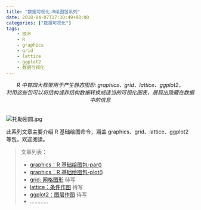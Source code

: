 ```yaml
---
title: "数据可视化-R绘图包系列"
date: 2018-04-07T17:30:49+08:00
categories: ["数据可视化"]
tags: 
    - 技术
    - R
    - graphics
    - grid
    - lattice
    - ggplot2
    - 数据可视化
---
```


<center><i>
    R 中有四大框架用于产生静态图形: graphics、grid、lattice、ggplot2，<br />
    利用这些包可以将结构或非结构数据转换成适当的可视化图表，展现出隐藏在数据中的信息
</i></center>

<br />![托勒密圆.jpg](https://blog-1255524710.cos.ap-beijing.myqcloud.com/cover/picture.jpg)
<!--more-->

此系列文章主要介绍 R 基础绘图命令，涵盖 graphics、grid、lattice、ggplot2 等包，欢迎阅读。

> 文章列表：
> * [graphics：R 基础绘图包-par()](https://blog-1255524710.cos.ap-beijing.myqcloud.com/html/graphics.html)
> * [graphics：R 基础绘图包-plot()](https://blog-1255524710.cos.ap-beijing.myqcloud.com/html/graphics-plot.html)
> * [grid: 网格图形]()  待写
> * [lattice：条件作图]() 待写
> * [ggplot2：图层作图]() 待写
> * …………